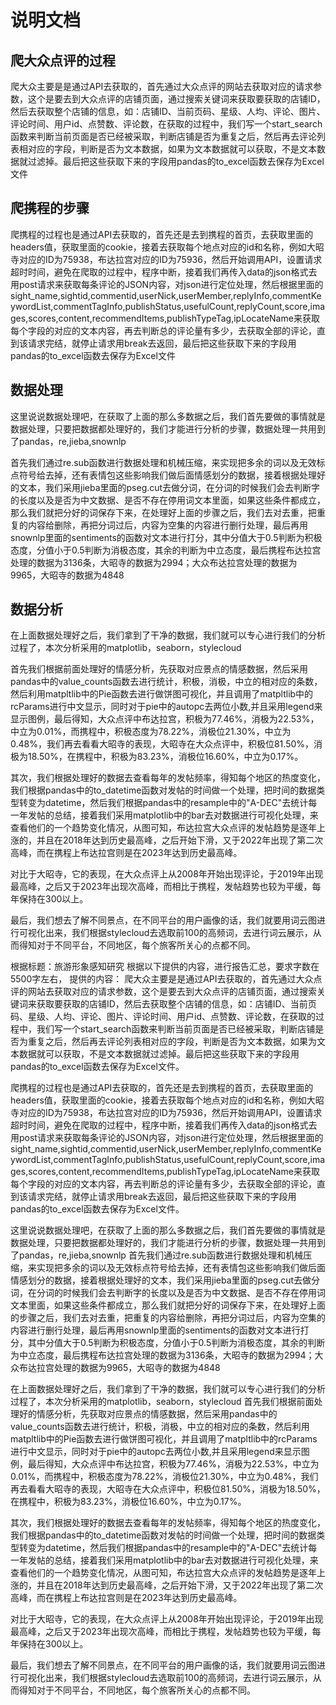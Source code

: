 # 说明文档

## 爬大众点评的过程

爬大众主要是是通过API去获取的，首先通过大众点评的网站去获取对应的请求参数，这个是要去到大众点评的店铺页面，通过搜索关键词来获取要获取的店铺ID，然后去获取整个店铺的信息，如：店铺ID、当前页码、星级、人均、评论、图片、评论时间、用户id、点赞数、评论数，在获取的过程中，我们写一个start_search函数来判断当前页面是否已经被采取，判断店铺是否为重复之后，然后再去评论列表相对应的字段，判断是否为文本数据，如果为文本数据就可以获取，不是文本数据就过滤掉。最后把这些获取下来的字段用pandas的to_excel函数去保存为Excel文件

## 爬携程的步骤

爬携程的过程也是通过API去获取的，首先还是去到携程的首页，去获取里面的headers值，获取里面的cookie，接着去获取每个地点对应的id和名称，例如大昭寺对应的ID为75938，布达拉宫对应的ID为75936，然后开始调用API，设置请求超时时间，避免在爬取的过程中，程序中断，接着我们再传入data的json格式去用post请求来获取每条评论的JSON内容，对json进行定位处理，然后根据里面的sight_name,sightid,commentid,userNick,userMember,replyInfo,commentKeywordList,commentTagInfo,publishStatus,usefulCount,replyCount,score,images,scores,content,recommendItems,publishTypeTag,ipLocateName来获取每个字段的对应的文本内容，再去判断总的评论量有多少，去获取全部的评论，直到该请求完结，就停止请求用break去返回，最后把这些获取下来的字段用pandas的to_excel函数去保存为Excel文件



## 数据处理

这里说说数据处理吧，在获取了上面的那么多数据之后，我们首先要做的事情就是数据处理，只要把数据都处理好的，我们才能进行分析的步骤，数据处理一共用到了pandas，re,jieba,snownlp

首先我们通过re.sub函数进行数据处理和机械压缩，来实现把多余的词以及无效标点符号给去掉，还有表情包这些影响我们做后面情感划分的数据，接着根据处理好的文本，我们采用jieba里面的pseg.cut去做分词，在分词的时候我们会去判断字的长度以及是否为中文数据、是否不存在停用词文本里面，如果这些条件都成立，那么我们就把分好的词保存下来，在处理好上面的步骤之后，我们去对去重，把重复的内容给删除，再把分词过后，内容为空集的内容进行删行处理，最后再用snownlp里面的sentiments的函数对文本进行打分，其中分值大于0.5判断为积极态度，分值小于0.5判断为消极态度，其余的判断为中立态度，最后携程布达拉宫处理的数据为3136条，大昭寺的数据为2994；大众布达拉宫处理的数据为9965，大昭寺的数据为4848



## 数据分析

在上面数据处理好之后，我们拿到了干净的数据，我们就可以专心进行我们的分析过程了，本次分析采用的matplotlib，seaborn，stylecloud

首先我们根据前面处理好的情感分析，先获取对应景点的情感数据，然后采用pandas中的value_counts函数去进行统计，积极，消极，中立的相对应的条数，然后利用matpltlib中的Pie函数去进行做饼图可视化，并且调用了matpltlib中的rcParams进行中文显示，同时对于pie中的autopc去两位小数,并且采用legend来显示图例，最后得知，大众点评中布达拉宫，积极为77.46%，消极为22.53%，中立为0.01%，而携程中，积极态度为78.22%，消极位21.30%，中立为0.48%，我们再去看看大昭寺的表现，大昭寺在大众点评中，积极位81.50%，消极为18.50%，在携程中，积极为83.23%，消极位16.60%，中立为0.17%。

其次，我们根据处理好的数据去查看每年的发帖频率，得知每个地区的热度变化，我们根据pandas中的to_datetime函数对发帖的时间做一个处理，把时间的数据类型转变为datetime，然后我们根据pandas中的resample中的"A-DEC"去统计每一年发帖的总结，接着我们采用matplotlib中的bar去对数据进行可视化处理，来查看他们的一个趋势变化情况，从图可知，布达拉宫大众点评的发帖趋势是逐年上涨的，并且在2018年达到历史最高峰，之后开始下滑，又于2022年出现了第二次高峰，而在携程上布达拉宫则是在2023年达到历史最高峰。

对比于大昭寺，它的表现，在大众点评上从2008年开始出现评论，于2019年出现最高峰，之后又于2023年出现次高峰，而相比于携程，发帖趋势也较为平缓，每年保持在300以上。

最后，我们想去了解不同景点，在不同平台的用户画像的话，我们就要用词云图进行可视化出来，我们根据stylecloud去选取前100的高频词，去进行词云展示，从而得知对于不同平台，不同地区，每个旅客所关心的点都不同。







根据标题：旅游形象感知研究
根据以下提供的内容，进行报告汇总，要求字数在5500字左右，
提供的内容：
爬大众主要是是通过API去获取的，首先通过大众点评的网站去获取对应的请求参数，这个是要去到大众点评的店铺页面，通过搜索关键词来获取要获取的店铺ID，然后去获取整个店铺的信息，如：店铺ID、当前页码、星级、人均、评论、图片、评论时间、用户id、点赞数、评论数，在获取的过程中，我们写一个start_search函数来判断当前页面是否已经被采取，判断店铺是否为重复之后，然后再去评论列表相对应的字段，判断是否为文本数据，如果为文本数据就可以获取，不是文本数据就过滤掉。最后把这些获取下来的字段用pandas的to_excel函数去保存为Excel文件。

爬携程的过程也是通过API去获取的，首先还是去到携程的首页，去获取里面的headers值，获取里面的cookie，接着去获取每个地点对应的id和名称，例如大昭寺对应的ID为75938，布达拉宫对应的ID为75936，然后开始调用API，设置请求超时时间，避免在爬取的过程中，程序中断，接着我们再传入data的json格式去用post请求来获取每条评论的JSON内容，对json进行定位处理，然后根据里面的sight_name,sightid,commentid,userNick,userMember,replyInfo,commentKeywordList,commentTagInfo,publishStatus,usefulCount,replyCount,score,images,scores,content,recommendItems,publishTypeTag,ipLocateName来获取每个字段的对应的文本内容，再去判断总的评论量有多少，去获取全部的评论，直到该请求完结，就停止请求用break去返回，最后把这些获取下来的字段用pandas的to_excel函数去保存为Excel文件。

这里说说数据处理吧，在获取了上面的那么多数据之后，我们首先要做的事情就是数据处理，只要把数据都处理好的，我们才能进行分析的步骤，数据处理一共用到了pandas，re,jieba,snownlp
首先我们通过re.sub函数进行数据处理和机械压缩，来实现把多余的词以及无效标点符号给去掉，还有表情包这些影响我们做后面情感划分的数据，接着根据处理好的文本，我们采用jieba里面的pseg.cut去做分词，在分词的时候我们会去判断字的长度以及是否为中文数据、是否不存在停用词文本里面，如果这些条件都成立，那么我们就把分好的词保存下来，在处理好上面的步骤之后，我们去对去重，把重复的内容给删除，再把分词过后，内容为空集的内容进行删行处理，最后再用snownlp里面的sentiments的函数对文本进行打分，其中分值大于0.5判断为积极态度，分值小于0.5判断为消极态度，其余的判断为中立态度，最后携程布达拉宫处理的数据为3136条，大昭寺的数据为2994；大众布达拉宫处理的数据为9965，大昭寺的数据为4848

在上面数据处理好之后，我们拿到了干净的数据，我们就可以专心进行我们的分析过程了，本次分析采用的matplotlib，seaborn，stylecloud
首先我们根据前面处理好的情感分析，先获取对应景点的情感数据，然后采用pandas中的value_counts函数去进行统计，积极，消极，中立的相对应的条数，然后利用matpltlib中的Pie函数去进行做饼图可视化，并且调用了matpltlib中的rcParams进行中文显示，同时对于pie中的autopc去两位小数,并且采用legend来显示图例，最后得知，大众点评中布达拉宫，积极为77.46%，消极为22.53%，中立为0.01%，而携程中，积极态度为78.22%，消极位21.30%，中立为0.48%，我们再去看看大昭寺的表现，大昭寺在大众点评中，积极位81.50%，消极为18.50%，在携程中，积极为83.23%，消极位16.60%，中立为0.17%。

其次，我们根据处理好的数据去查看每年的发帖频率，得知每个地区的热度变化，我们根据pandas中的to_datetime函数对发帖的时间做一个处理，把时间的数据类型转变为datetime，然后我们根据pandas中的resample中的"A-DEC"去统计每一年发帖的总结，接着我们采用matplotlib中的bar去对数据进行可视化处理，来查看他们的一个趋势变化情况，从图可知，布达拉宫大众点评的发帖趋势是逐年上涨的，并且在2018年达到历史最高峰，之后开始下滑，又于2022年出现了第二次高峰，而在携程上布达拉宫则是在2023年达到历史最高峰。

对比于大昭寺，它的表现，在大众点评上从2008年开始出现评论，于2019年出现最高峰，之后又于2023年出现次高峰，而相比于携程，发帖趋势也较为平缓，每年保持在300以上。

最后，我们想去了解不同景点，在不同平台的用户画像的话，我们就要用词云图进行可视化出来，我们根据stylecloud去选取前100的高频词，去进行词云展示，从而得知对于不同平台，不同地区，每个旅客所关心的点都不同。









